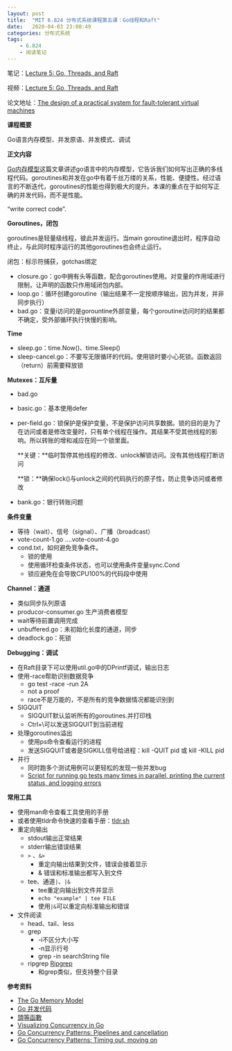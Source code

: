```yaml
---
layout: post
title:  "MIT 6.824 分布式系统课程第五课：Go线程和Raft"
date:   2020-04-03 23:00:49
categories: 分布式系统
tags:  
    - 6.824 
    - 阅读笔记
---
```


笔记：[Lecture 5: Go, Threads, and Raft](https://pdos.csail.mit.edu/6.824/notes/l-go-concurrency.txt)

视频：[Lecture 5: Go, Threads, and Raft](https://www.youtube.com/watch?v=UzzcUS2OHqo&t=3467s)

论文地址：[The design of a practical system for fault-tolerant virtual machines](https://pdos.csail.mit.edu/6.824/papers/vm-ft.pdf)

**课程概要**

Go语言内存模型、并发原语、并发模式、调试

**正文内容**

[Go内存模型](https://golang.org/ref/mem)这篇文章讲述go语言中的内存模型，它告诉我们如何写出正确的多线程代码。goroutines和并发在go中有着千丝万缕的关系，性能、便捷性。经过语言的不断迭代，goroutines的性能也得到极大的提升。本课的重点在于如何写正确的并发代码，而不是性能。

“write correct code”.

**Goroutines，闭包**

goroutines是轻量级线程，彼此并发运行。当main goroutine退出时，程序自动终止，与此同时程序运行的其他goroutines也会终止运行。

闭包：标示符捕获，gotchas绑定

- closure.go：go中拥有头等函数，配合goroutines使用。对变量的作用域进行限制，让声明的函数只作用域闭包内部。
- loop.go：循环创建goroutine（输出结果不一定按顺序输出，因为并发，并非同步执行）
- bad.go：变量i访问的是gorountine外部变量，每个goroutine访问时的结果都不确定，受外部循环执行快慢的影响。

**Time**

- sleep.go：time.Now()、time.Sleep()
- sleep-cancel.go：不要写无限循环的代码。使用锁时要小心死锁。函数返回（return）前需要释放锁

**Mutexes：互斥量**

- bad.go
- basic.go：基本使用defer
- per-field.go：锁保护是保护变量，不是保护访问共享数据。锁的目的是为了在访问或者是修改变量时，只有单个线程在操作。其结果不受其他线程的影响。所以转账的增和减应在同一个锁里面。

    **关键：**临时暂停其他线程的修改、unlock解锁访问。没有其他线程打断访问

    **锁：**确保lock()与unlock之间的代码执行的原子性，防止竞争访问或者修改

- bank.go：银行转账问题

**条件变量**

- 等待（wait）、信号（signal）、广播（broadcast）
- vote-count-1.go ....vote-count-4.go
- cond.txt，如何避免竞争条件。
    - 锁的使用
    - 使用循环检查条件状态，也可以使用条件变量sync.Cond 
    - 锁应避免在会导致CPU100%的代码段中使用

**Channel：通道**

- 类似同步队列原语
- producor-consumer.go 生产消费者模型
- wait等待前置调用完成
- unbuffered.go：未初始化长度的通道，同步
- deadlock.go：死锁

**Debugging：调试**

- 在Raft目录下可以使用util.go中的DPrintf调试，输出日志
- 使用-race帮助识别数据竞争
    - go test -race -run 2A
    - not a proof
    - race不是万能的，不是所有的竞争数据情况都能识别到
- SIGQUIT
    - SIGQUIT默认监听所有的goroutines.并打印栈
    - Ctrl+\可以发送SIGQUIT到当前进程
- 处理goroutines溢出
    - 使用ps命令查看运行的进程
    - 发送SIGQUIT或者是SIGKILL信号给进程：kill -QUIT pid 或 kill -KILL pid
- 并行
    - 同时跑多个测试用例可以更轻松的发现一些并发bug
    - [Script for running go tests many times in parallel, printing the current status, and logging errors](https://gist.github.com/jonhoo/f686cacb4b9fe716d5aa)

**常用工具**

- 使用man命令查看工具使用的手册
- 或者使用tldr命令快速的查看手册：[tldr.sh](https://tldr.sh/#installation)
- 重定向输出
    - stdout输出正常结果
    - stderr输出错误结果
    - `>` 、`&>`
        -  重定向输出结果到文件，错误会接着显示
        - & 错误和标准输出都写入到文件
    - tee、通道`|`、`|&`
        - tee重定向输出到文件并显示
        - `echo "example" | tee FILE`
        - 使用`|&`可以重定向标准输出和错误
- 文件阅读
    - head、tail、less
    - grep
        - -i不区分大小写
        - -n显示行号
        - grep -in searchString file
    - ripgrep [Ripgrep](https://github.com/BurntSushi/ripgrep#installation)
        - 和grep类似，但支持整个目录

**参考资料**



- [The Go Memory Model](https://golang.org/ref/mem)
- [Go 并发代码](https://pdos.csail.mit.edu/6.824/notes/go-concurrency.tar.gz)
- [頭等函數](https://www.wikiwand.com/zh-hans/%E5%A4%B4%E7%AD%89%E5%87%BD%E6%95%B0)
- [Visualizing Concurrency in Go](https://divan.dev/posts/go_concurrency_visualize/)
- [Go Concurrency Patterns: Pipelines and cancellation](https://blog.golang.org/pipelines)
- [Go Concurrency Patterns: Timing out, moving on](https://blog.golang.org/concurrency-timeouts)

